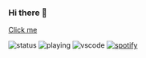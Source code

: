 ### Hi there 👋
[Click me](https://noxyyk.vercel.app)

![status](https://dev.discordprofiles.me/badge/status/513095506914705418?simple=true)
![playing](https://dev.discordprofiles.me/badge/playing/513095506914705418)
![vscode](https://dev.discordprofiles.me/badge/vscode/513095506914705418)
[![spotify](https://dev.discordprofiles.me/badge/spotify/513095506914705418)](https://dev.discordprofiles.me/openspotify/513095506914705418)
